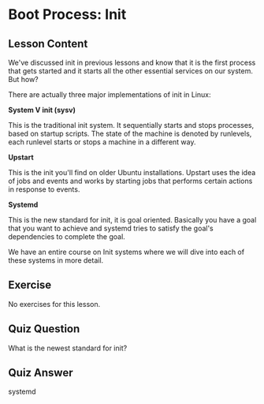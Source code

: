 # Boot Process: Init

## Lesson Content

We've discussed init in previous lessons and know that it is the first process that gets started and it starts all the other essential services on our system. But how?

There are actually three major implementations of init in Linux: 

<b>System V init (sysv)</b>

This is the traditional init system. It sequentially starts and stops processes, based on startup scripts. The state of the machine is denoted by runlevels, each runlevel starts or stops a machine in a different way. 

<b>Upstart</b>

This is the init you'll find on older Ubuntu installations. Upstart uses the idea of jobs and events and works by starting jobs that performs certain actions in response to events. 

<b>Systemd</b>

This is the new standard for init, it is goal oriented. Basically you have a goal that you want to achieve and systemd tries to satisfy the goal's dependencies to complete the goal. 

We have an entire course on Init systems where we will dive into each of these systems in more detail.

## Exercise

No exercises for this lesson.

## Quiz Question

What is the newest standard for init?

## Quiz Answer

systemd

